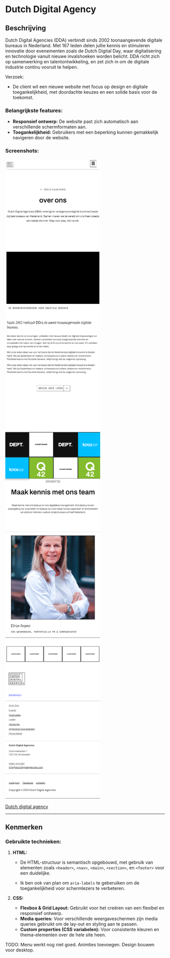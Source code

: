 # Dutch Digital Agency

## Beschrijving
Dutch Digital Agencies (DDA) verbindt sinds 2002 toonaangevende digitale bureaus in Nederland. 
Met 167 leden delen jullie kennis en stimuleren innovatie door evenementen zoals de Dutch Digital Day, waar digitalisering en technologie vanuit nieuwe invalshoeken worden belicht. DDA richt zich op samenwerking en talentontwikkeling, en zet zich in om de digitale industrie continu vooruit te helpen.

Verzoek:

- De client wil een nieuwe website met focus op design en digitale toegankelijkheid, met doordachte keuzes en een solide basis voor de toekomst.

### Belangrijkste features:
- **Responsief ontwerp:** De website past zich automatisch aan verschillende schermformaten aan.
- **Toegankelijkheid:** Gebruikers met een beperking kunnen gemakkelijk navigeren door de website.

### Screenshots:
<img src="./assets/Screenshot 2024-10-10 103926.png" width="300" />
<img src="./assets/Screenshot 2024-10-10 104018.png" width="300" />
<img src="./assets/Screenshot 2024-10-10 104036.png" width="300" />
<img src="./assets/Screenshot 2024-10-10 104115.png" width="300" />

<br />

[Dutch digital agency](https://haroub-s.github.io/the-client-website/)

---

## Kenmerken

### Gebruikte technieken:
1. **HTML:**
   - De HTML-structuur is semantisch opgebouwd, met gebruik van elementen zoals `<header>`, `<nav>`, `<main>`, `<section>`, en `<footer>` voor een duidelijke.

   - Ik ben ook van plan om `aria-labels` te geberuiken om de toegankelijkheid voor schermlezers te verbeteren.

2. **CSS:**
   - **Flexbox & Grid Layout:** Gebruikt voor het creëren van een flexibel en responsief ontwerp.
   - **Media queries:** Voor verschillende weergaveschermen zijn media queries gebruikt om de lay-out en styling aan te passen.
   - **Custom properties (CSS variabelen):** Voor consistente kleuren en thema-elementen over de hele site heen. 
 
TODO: 
    Menu werkt nog niet goed.
    Animties toevoegen.
    Design bouwen voor desktop.
